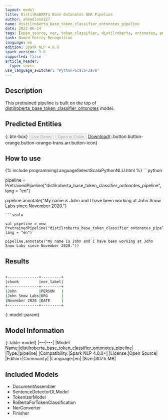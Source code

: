 ```yaml
---
layout: model
title: DistilRoBERTa Base Ontonotes NER Pipeline
author: ahmedlone127
name: distilroberta_base_token_classifier_ontonotes_pipeline
date: 2022-06-14
tags: [open_source, ner, token_classifier, distilroberta, ontonotes, en]
task: Named Entity Recognition
language: en
edition: Spark NLP 4.0.0
spark_version: 3.0
supported: false
article_header:
  type: cover
use_language_switcher: "Python-Scala-Java"
---
```


## Description

This pretrained pipeline is built on the top of [distilroberta_base_token_classifier_ontonotes](https://nlp.johnsnowlabs.com/2021/09/26/distilroberta_base_token_classifier_ontonotes_en.html) model.

## Predicted Entities



{:.btn-box}
<button class="button button-orange" disabled>Live Demo</button>
<button class="button button-orange" disabled>Open in Colab</button>
[Download](https://s3.amazonaws.com/community.johnsnowlabs.com/ahmedlone127/distilroberta_base_token_classifier_ontonotes_pipeline_en_4.0.0_3.0_1655219804203.zip){:.button.button-orange.button-orange-trans.arr.button-icon}

## How to use



<div class="tabs-box" markdown="1">
{% include programmingLanguageSelectScalaPythonNLU.html %}
```python

pipeline = PretrainedPipeline("distilroberta_base_token_classifier_ontonotes_pipeline", lang = "en")

pipeline.annotate("My name is John and I have been working at John Snow Labs since November 2020.")
```
```scala

val pipeline = new PretrainedPipeline("distilroberta_base_token_classifier_ontonotes_pipeline", lang = "en")

pipeline.annotate("My name is John and I have been working at John Snow Labs since November 2020."))
```
</div>

## Results

```bash

+--------------+---------+
|chunk         |ner_label|
+--------------+---------+
|John          |PERSON   |
|John Snow Labs|ORG      |
|November 2020 |DATE     |
+--------------+---------+
```

{:.model-param}
## Model Information

{:.table-model}
|---|---|
|Model Name:|distilroberta_base_token_classifier_ontonotes_pipeline|
|Type:|pipeline|
|Compatibility:|Spark NLP 4.0.0+|
|License:|Open Source|
|Edition:|Community|
|Language:|en|
|Size:|307.5 MB|

## Included Models

- DocumentAssembler
- SentenceDetectorDLModel
- TokenizerModel
- RoBertaForTokenClassification
- NerConverter
- Finisher
